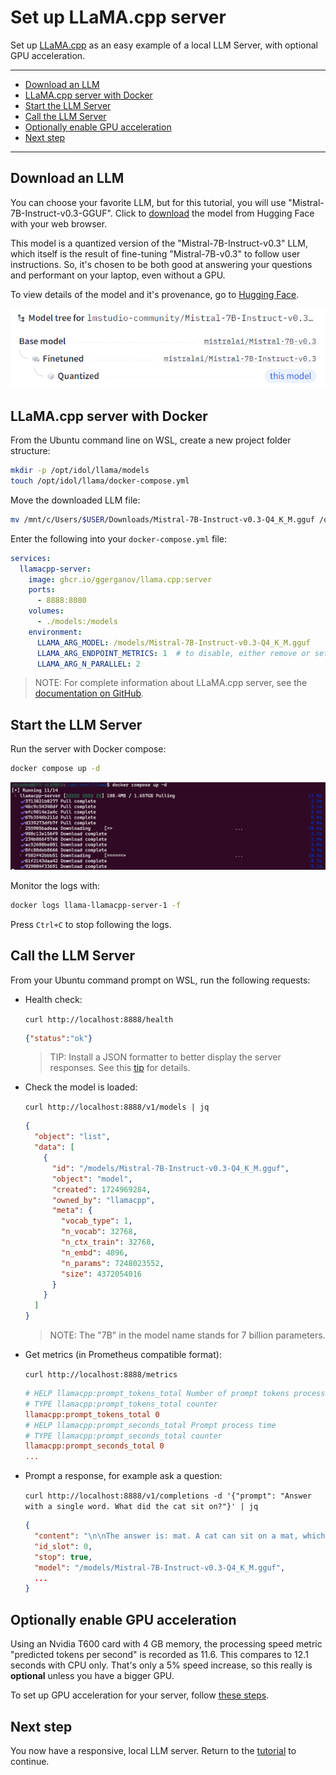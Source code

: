 # Set up LLaMA.cpp server

Set up [LLaMA.cpp](https://lmstudio.ai/) as an easy example of a local LLM Server, with optional GPU acceleration.

---

- [Download an LLM](#download-an-llm)
- [LLaMA.cpp server with Docker](#llamacpp-server-with-docker)
- [Start the LLM Server](#start-the-llm-server)
- [Call the LLM Server](#call-the-llm-server)
- [Optionally enable GPU acceleration](#optionally-enable-gpu-acceleration)
- [Next step](#next-step)

---

## Download an LLM

You can choose your favorite LLM, but for this tutorial, you will use "Mistral-7B-Instruct-v0.3-GGUF".  Click to [download](https://huggingface.co/lmstudio-community/Mistral-7B-Instruct-v0.3-GGUF/resolve/main/Mistral-7B-Instruct-v0.3-Q4_K_M.gguf?download=true) the model from Hugging Face with your web browser.

This model is a quantized version of the "Mistral-7B-Instruct-v0.3" LLM, which itself is the result of fine-tuning "Mistral-7B-v0.3" to follow user instructions.  So, it's chosen to be both good at answering your questions and performant on your laptop, even without a GPU.

To view details of the model and it's provenance, go to [Hugging Face](https://huggingface.co/lmstudio-community/Mistral-7B-Instruct-v0.3-GGUF).

![hf-provenance](./figs/hf-provenance.png)

## LLaMA.cpp server with Docker

From the Ubuntu command line on WSL, create a new project folder structure:

```sh
mkdir -p /opt/idol/llama/models
touch /opt/idol/llama/docker-compose.yml
```

Move the downloaded LLM file:

```sh
mv /mnt/c/Users/$USER/Downloads/Mistral-7B-Instruct-v0.3-Q4_K_M.gguf /opt/idol/llama/models/
```

Enter the following into your `docker-compose.yml` file:

```yml
services:
  llamacpp-server:
    image: ghcr.io/ggerganov/llama.cpp:server
    ports:
      - 8888:8080
    volumes:
      - ./models:/models
    environment:
      LLAMA_ARG_MODEL: /models/Mistral-7B-Instruct-v0.3-Q4_K_M.gguf
      LLAMA_ARG_ENDPOINT_METRICS: 1  # to disable, either remove or set to 0
      LLAMA_ARG_N_PARALLEL: 2
```

> NOTE: For complete information about LLaMA.cpp server, see the [documentation on GitHub](https://github.com/ggerganov/llama.cpp/blob/master/examples/server/README.md).

## Start the LLM Server

Run the server with Docker compose:

```sh
docker compose up -d
```

![llama-up](./figs/llama-up.png)

Monitor the logs with:

```sh
docker logs llama-llamacpp-server-1 -f
```

Press `Ctrl+C` to stop following the logs.

## Call the LLM Server

From your Ubuntu command prompt on WSL, run the following requests:

- Health check:
  
  `curl http://localhost:8888/health`

  ```json
  {"status":"ok"}
  ```

  > TIP: Install a JSON formatter to better display the server responses.  See this [tip](../../appendix/TIPS.md#json-formatting) for details.

- Check the model is loaded:
  
  `curl http://localhost:8888/v1/models | jq`

  ```json
  {
    "object": "list",
    "data": [
      {
        "id": "/models/Mistral-7B-Instruct-v0.3-Q4_K_M.gguf",
        "object": "model",
        "created": 1724969284,
        "owned_by": "llamacpp",
        "meta": {
          "vocab_type": 1,
          "n_vocab": 32768,
          "n_ctx_train": 32768,
          "n_embd": 4096,
          "n_params": 7248023552,
          "size": 4372054016
        }
      }
    ]
  }
  ```

  > NOTE: The "7B" in the model name stands for 7 billion parameters.

- Get metrics (in Prometheus compatible format):
  
  `curl http://localhost:8888/metrics`
  
  ```ini
  # HELP llamacpp:prompt_tokens_total Number of prompt tokens processed.
  # TYPE llamacpp:prompt_tokens_total counter
  llamacpp:prompt_tokens_total 0
  # HELP llamacpp:prompt_seconds_total Prompt process time
  # TYPE llamacpp:prompt_seconds_total counter
  llamacpp:prompt_seconds_total 0
  ...
  ```

- Prompt a response, for example ask a question:
  
  `curl http://localhost:8888/v1/completions -d '{"prompt": "Answer with a single word. What did the cat sit on?"}' | jq`

  ```json
  {
    "content": "\n\nThe answer is: mat. A cat can sit on a mat, which is a flat, usually rectangular piece of material that is used to cover a floor or part of a floor. This object provides a comfortable surface to sit or walk on and can be made from various materials, such as fabric, rubber, or plastic. It is often used in homes, offices, or other indoor spaces to protect the floor from scratches and dirt or to create a designated area for specific activities, such as yoga or painting. In addition, mats are also commonly used outdoors, for example, on beaches, in parks, or near swimming pools.",
    "id_slot": 0,
    "stop": true,
    "model": "/models/Mistral-7B-Instruct-v0.3-Q4_K_M.gguf",
    ...
  }
  ```

## Optionally enable GPU acceleration

Using an Nvidia T600 card with 4 GB memory, the processing speed metric "predicted tokens per second" is recorded as 11.6.  This compares to 12.1 seconds with CPU only.  That's only a 5% speed increase, so this really is **optional** unless you have a bigger GPU.

To set up GPU acceleration for your server, follow [these steps](./LLAMA_CPP_GPU.md).

## Next step

You now have a responsive, local LLM server.  Return to the [tutorial](./PART_II.md#get-an-answer-from-a-sample-document) to continue.

